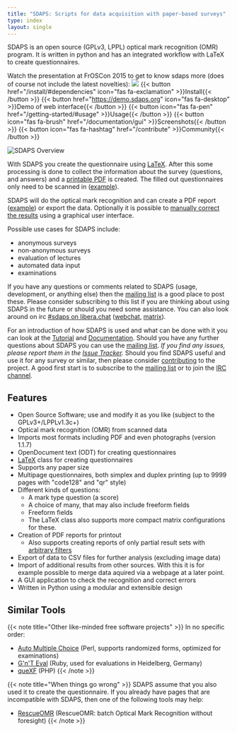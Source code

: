 ```yaml
---
title: "SDAPS: Scripts for data acquisition with paper-based surveys"
type: index
layout: single
---
```


SDAPS is an open source (GPLv3, LPPL) optical mark recognition (OMR) program.
It is written in python and has an integrated workflow with LaTeX to create questionnaires.

Watch the presentation at FrOSCon 2015 to get to know sdaps more (does of
course not include the latest novelties):
[![](files/video_froscon15_thumb.png)](https://media.ccc.de/v/froscon2015-1606-sdaps)
{{< button href="/install/#dependencies" icon="fas fa-exclamation" >}}Install{{< /button >}} {{< button href="https://demo.sdaps.org" icon="fas fa-desktop" >}}Demo of web interface{{< /button >}} {{< button icon="fas fa-pen" href="/getting-started/#usage" >}}Usage{{< /button >}} {{< button icon="fas fa-brush" href="/documentation/gui" >}}Screenshots{{< /button >}} {{< button icon="fas fa-hashtag" href="/contribute" >}}Community{{< /button >}}

![SDAPS Overview](/files/sdaps.png")

With SDAPS you create the questionnaire using [LaTeX](documentation/latex/).
After this some processing is done to collect the information
about the survey (questions, and answers) and a
[printable PDF](files/questionnaire.pdf) is created.
The filled out questionnaires only need to be scanned in
([example](files/example.tif)).

SDAPS will do the optical mark recognition and can create a PDF report
([example](files/example-report.pdf)) or export the data. Optionally it is
possible to [manually correct the results](documentation/gui/) using a graphical user interface.

Possible use cases for SDAPS include:

* anonymous surveys
* non-anonymous surveys
* evaluation of lectures
* automated data input
* examinations

If you have any questions or comments related to SDAPS (usage, development, or
anything else) then the [mailing list](/contribute#mailing-list) is a good
place to post these. Please consider subscribing to this list if you are
thinking about using SDAPS in the future or should you need some assistance.
You can also look around on irc [#sdaps on libera.chat](ircs://irc.libera.chat/sdaps)
([webchat](https://web.libera.chat/#sdaps),
[matrix](https://matrix.to/#/!rlQINmavFJNyHVPJDE:libera.chat)).

For an introduction of how SDAPS is used and what can be done with it you can
look at the [Tutorial](/getting-started) and [Documentation](/documentation).
Should you have any further questions about SDAPS you can use the
[mailing list](/contribute#mailing-list). *If you find any issues, please
report them in the [Issue Tracker](https://github.com/benzea/sdaps/issues).*
Should you find SDAPS useful and use it for any survey or similar, then please
consider [contributing](/contribute) to the project. A good first start is to
subscribe to the [mailing list](/contribute#mailing-list) or to join the [IRC
channel](/contribute#irc).


## Features

* Open Source Software; use and modify it as you like (subject to the GPLv3+/LPPLv1.3c+)
* Optical mark recognition (OMR) from scanned data
* Imports most formats including PDF and even photographs (version 1.1.7)
* OpenDocument text (ODT) for creating questionnaires
* [LaTeX](documentation/latex/) class for creating questionnaires
* Supports any paper size
* Multipage questionnaires, both simplex and duplex printing (up to 9999 pages
with "code128" and "qr" style)
* Different kinds of questions:
  * A mark type question (a score)
  * A choice of many, that may also include freeform fields
  * Freeform fields
  * The LaTeX class also supports more compact matrix configurations for these.
* Creation of PDF reports for printout
  * Also supports creating reports of only partial result sets with
  [arbitrary filters](documentation/#filtering)
* Export of data to CSV files for further analysis (excluding image data)
* Import of additional results from other sources.
  With this it is for example possible to merge data aquired via a webpage at a later point.
* A GUI application to check the recognition and correct errors
* Written in Python using a modular and extensible design


## Similar Tools
{{< note title="Other like-minded free software projects" >}}
In no specific order:

* [Auto Multiple Choice](http://auto-multiple-choice.net/) (Perl, supports randomized forms, optimized for
examinations)
* [G'n'T Eval](https://github.com/breunigs/gnt-eval) (Ruby, used for evaluations in Heidelberg, Germany)
* [queXF](http://quexf.sourceforge.net/) (PHP)
{{< /note >}}

{{< note title="When things go wrong" >}}
SDAPS assume that you also used it to create the questionnaire. If you already
have pages that are incompatible with SDAPS, then one of the following tools
may help:

* [RescueOMR](https://www.thregr.org/~wavexx/software/RescueOMR/) (RescueOMR: batch Optical Mark Recognition without foresight)
{{< /note >}}
